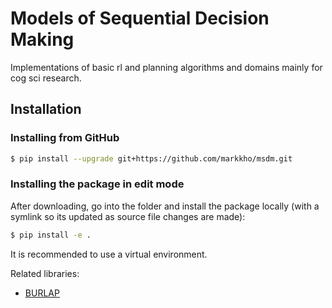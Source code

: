 # Models of Sequential Decision Making

Implementations of basic rl and planning algorithms and domains
mainly for cog sci research.


## Installation

### Installing from GitHub
```bash
$ pip install --upgrade git+https://github.com/markkho/msdm.git
```

### Installing the package in edit mode

After downloading, go into the folder and install the package locally
(with a symlink so its updated as source file changes are made):

```bash
$ pip install -e .
```

It is recommended to use a virtual environment.

Related libraries:
- [BURLAP](https://github.com/jmacglashan/burlap)
